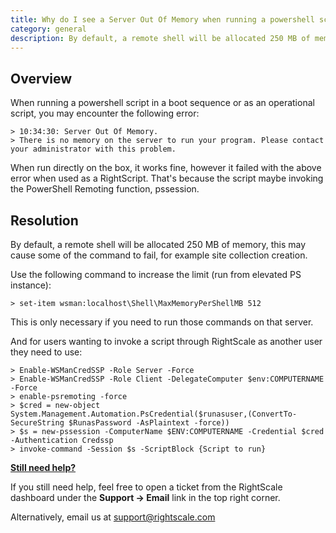 ```yaml
---
title: Why do I see a Server Out Of Memory when running a powershell script to a server?
category: general
description: By default, a remote shell will be allocated 250 MB of memory, this may cause some of the command to fail, for example site collection creation.
---
```


## Overview

When running a powershell script in a boot sequence or as an operational script, you may encounter the following error:

~~~
> 10:34:30: Server Out Of Memory.  
> There is no memory on the server to run your program. Please contact your administrator with this problem.
~~~

When run directly on the box, it works fine, however it failed with the above error when used as a RightScript. That's because the script maybe invoking the PowerShell Remoting function, pssession.

## Resolution

By default, a remote shell will be allocated 250 MB of memory, this may cause some of the command to fail, for example site collection creation.  

Use the following command to increase the limit (run from elevated PS instance):

~~~
> set-item wsman:localhost\Shell\MaxMemoryPerShellMB 512
~~~

This is only necessary if you need to run those commands on that server.  

And for users wanting to invoke a script through RightScale as another user they need to use:

~~~
> Enable-WSManCredSSP -Role Server -Force  
> Enable-WSManCredSSP -Role Client -DelegateComputer $env:COMPUTERNAME -Force  
> enable-psremoting -force  
> $cred = new-object System.Management.Automation.PsCredential($runasuser,(ConvertTo-SecureString $RunasPassword -AsPlaintext -force))  
> $s = new-pssession -ComputerName $ENV:COMPUTERNAME -Credential $cred -Authentication Credssp  
> invoke-command -Session $s -ScriptBlock {Script to run}
~~~

<u><strong>Still need help?</strong></u>

If you still need help, feel free to open a ticket from the RightScale dashboard under the **Support -> Email** link in the top right corner.

Alternatively, email us at [support@rightscale.com](mailto:support@rightscale.com)
